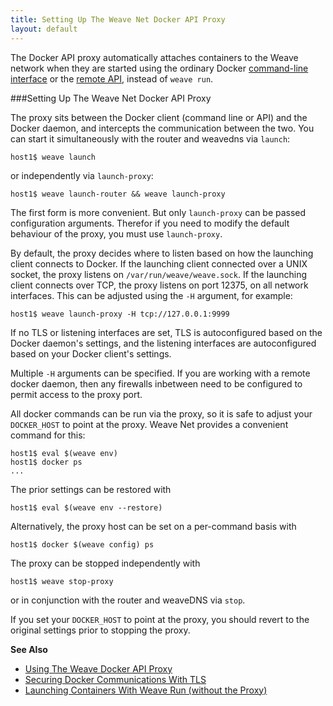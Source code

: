 ```yaml
---
title: Setting Up The Weave Net Docker API Proxy
layout: default
---
```



The Docker API proxy automatically attaches containers to the Weave
network when they are started using the ordinary Docker
[command-line interface](https://docs.docker.com/reference/commandline/cli/)
or the [remote API](https://docs.docker.com/reference/api/docker_remote_api/),
instead of `weave run`.

 
###Setting Up The Weave Net Docker API Proxy

The proxy sits between the Docker client (command line or API) and the
Docker daemon, and intercepts the communication between the two. You can
start it simultaneously with the router and weavedns via `launch`:

    host1$ weave launch

or independently via `launch-proxy`:

    host1$ weave launch-router && weave launch-proxy

The first form is more convenient. But only `launch-proxy` can be passed configuration arguments. 
Therefor if you need to modify the default behaviour of the proxy, you must use `launch-proxy`.

By default, the proxy decides where to listen based on how the
launching client connects to Docker. If the launching client connected
over a UNIX socket, the proxy listens on `/var/run/weave/weave.sock`. If
the launching client connects over TCP, the proxy listens on port
12375, on all network interfaces. This can be adjusted using the `-H`
argument, for example:

    host1$ weave launch-proxy -H tcp://127.0.0.1:9999

If no TLS or listening interfaces are set, TLS is autoconfigured
based on the Docker daemon's settings, and the listening interfaces are 
autoconfigured based on your Docker client's settings.

Multiple `-H` arguments can be specified. If you are working with a
remote docker daemon, then any firewalls inbetween need to be
configured to permit access to the proxy port.

All docker commands can be run via the proxy, so it is safe to adjust
your `DOCKER_HOST` to point at the proxy. Weave Net provides a convenient
command for this:

    host1$ eval $(weave env)
    host1$ docker ps
    ...

The prior settings can be restored with

    host1$ eval $(weave env --restore)

Alternatively, the proxy host can be set on a per-command basis with

    host1$ docker $(weave config) ps

The proxy can be stopped independently with

    host1$ weave stop-proxy

or in conjunction with the router and weaveDNS via `stop`.

If you set your `DOCKER_HOST` to point at the proxy, you should revert
to the original settings prior to stopping the proxy.


**See Also**

 * [Using The Weave Docker API Proxy](/site/weave-docker-api/using-proxy.md)
 * [Securing Docker Communications With TLS](securing-proxy.md)
 * [Launching Containers With Weave Run (without the Proxy)](/site/weave-docker-api/launching-without-proxy.md)



